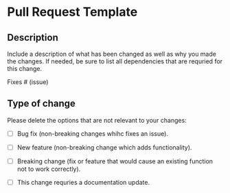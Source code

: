 # Pull Request Template

## Description

Include a description of what has been changed as well as why you made the changes.
If needed, be sure to list all dependencies that are requried for this change.

Fixes # (issue)

## Type of change

Please delete the options that are not relevant to your changes:

- [ ] Bug fix (non-breaking changes whihc fixes an issue).
- [ ] New feature (non-breaking change which adds functionality).
- [ ] Breaking change (fix or feature that would cause an existing function not to work correctly).
- [ ] This change requries a documentation update.

